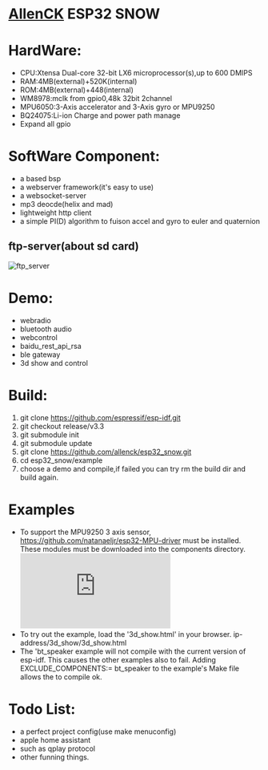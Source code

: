 [AllenCK](https://www.whyengineer.com) ESP32 SNOW
====

# HardWare:

* CPU:Xtensa Dual-core 32-bit LX6 microprocessor(s),up to 600 DMIPS
* RAM:4MB(external)+520K(internal)
* ROM:4MB(external)+448(internal)
* WM8978:mclk from gpio0,48k 32bit 2channel
* MPU6050:3-Axis accelerator and 3-Axis gyro or MPU9250
* BQ24075:Li-ion Charge and power path manage
* Expand all gpio 

# SoftWare Component:
* a based bsp 
* a webserver framework(it's easy to use)
* a websocket-server
* mp3 deocde(helix and mad)
* lightweight http client
* a simple PI(D) algorithm to fuison accel and gyro to euler and quaternion
## ftp-server(about sd card)
![ftp_server](https://img.whyengineer.com/data/ftp_test.png?imageView2/2/w/800/h/800/q/75|imageslim) 

# Demo:
* webradio
* bluetooth audio
* webcontrol
* baidu_rest_api_rsa
* ble gateway
* 3d show and control

# Build:
1. git clone https://github.com/espressif/esp-idf.git
2. git checkout release/v3.3
3. git submodule init
4. git submodule update
5. git clone https://github.com/allenck/esp32_snow.git
6. cd esp32_snow/example
7. choose a demo and compile,if failed you can try rm the build dir and build again.

# Examples

* To support the MPU9250 3 axis sensor, https://github.com/natanaeljr/esp32-MPU-driver  must be installed. These modules must be downloaded into the components directory. ![MPU driver API](https://natanaeljr.github.io/esp32-MPU-driver/html/index.html)
* To try out the example, load the '3d_show.html' in your browser. ip-address/3d_show/3d_show.html
* The 'bt_speaker example will not compile with the current version of esp-idf. This causes the other examples also to fail. Adding EXCLUDE_COMPONENTS:= bt_speaker to the example's Make file allows the to compile ok.


# Todo List:

* a perfect project config(use make menuconfig)
* apple home assistant
* such as qplay protocol
* other funning things.

